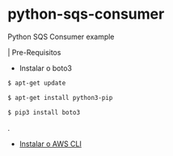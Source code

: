 # python-sqs-consumer
Python SQS Consumer example


| Pre-Requisitos

* Instalar o boto3

```sh
$ apt-get update
```
```sh
$ apt-get install python3-pip
```
```sh
$ pip3 install boto3
```
.
* [Instalar o AWS CLI](https://docs.aws.amazon.com/pt_br/cli/latest/userguide/install-cliv2-linux.html)
